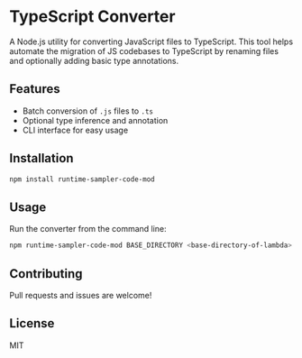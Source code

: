 # TypeScript Converter

A Node.js utility for converting JavaScript files to TypeScript. This tool helps automate the migration of JS codebases to TypeScript by renaming files and optionally adding basic type annotations.

## Features

- Batch conversion of `.js` files to `.ts`
- Optional type inference and annotation
- CLI interface for easy usage

## Installation

```bash
npm install runtime-sampler-code-mod
```

## Usage

Run the converter from the command line:

```bash
npm runtime-sampler-code-mod BASE_DIRECTORY <base-directory-of-lambda> LAMBDA_NAME <name-of-lambda>
```

## Contributing

Pull requests and issues are welcome!

## License

MIT
